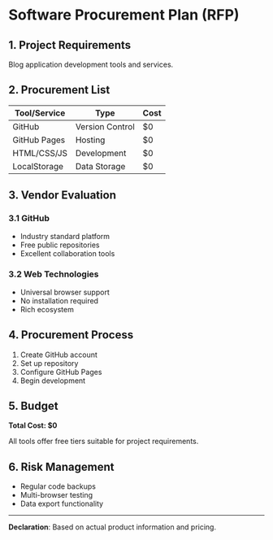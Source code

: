 # Software Procurement Plan (RFP)

## 1. Project Requirements
Blog application development tools and services.

## 2. Procurement List

| Tool/Service | Type | Cost |
|--------------|------|------|
| GitHub | Version Control | $0 |
| GitHub Pages | Hosting | $0 |
| HTML/CSS/JS | Development | $0 |
| LocalStorage | Data Storage | $0 |

## 3. Vendor Evaluation

### 3.1 GitHub
- Industry standard platform
- Free public repositories
- Excellent collaboration tools

### 3.2 Web Technologies
- Universal browser support
- No installation required
- Rich ecosystem

## 4. Procurement Process
1. Create GitHub account
2. Set up repository
3. Configure GitHub Pages
4. Begin development

## 5. Budget
**Total Cost: $0**

All tools offer free tiers suitable for project requirements.

## 6. Risk Management
- Regular code backups
- Multi-browser testing
- Data export functionality

---
**Declaration**: Based on actual product information and pricing.

